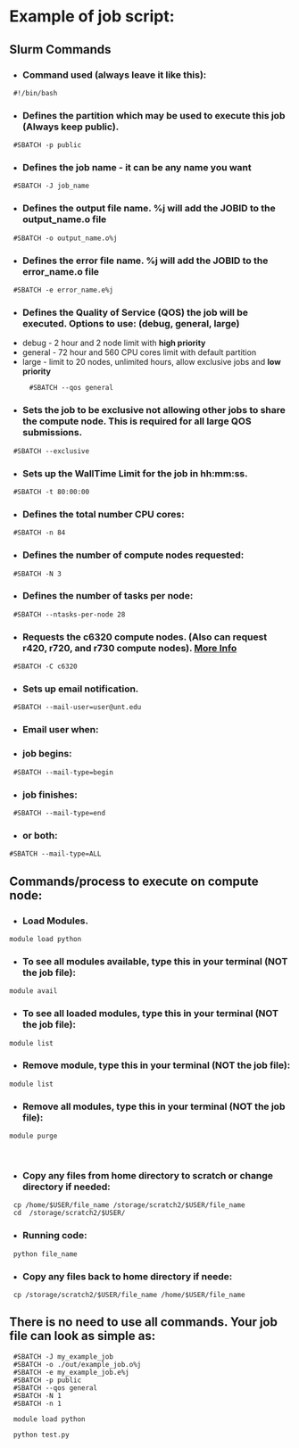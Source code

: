 # Example of  job script:


## Slurm Commands


* ### Command used (always leave it like this):
```
 #!/bin/bash 
```

* ###	Defines the partition which may be used to execute this job (Always keep public).
```
 #SBATCH -p public 
```

* ###	Defines the job name - it can be any name you want
```
 #SBATCH -J job_name
```

* ###	Defines the output file name. %j will add the JOBID to the output_name.o file
```
 #SBATCH -o output_name.o%j
```

* ###	Defines the error file name. %j will add the JOBID to the error_name.o file
```
 #SBATCH -e error_name.e%j
```

* ###	Defines the Quality of Service (**QOS**) the job will be executed. Options to use: (debug, general, large)
 * debug - 2 hour and 2 node limit with **high priority**
 * general - 72 hour and 560 CPU cores limit with default partition
 * large - limit to 20 nodes, unlimited hours, allow exclusive jobs and **low priority**
 
```
     #SBATCH --qos general
```

* ###	Sets the job to be exclusive not allowing other jobs to share the compute node.  This is required for all large QOS submissions.
```
 #SBATCH --exclusive
```

* ###	Sets up the WallTime Limit for the job in hh:mm:ss.
```
 #SBATCH -t 80:00:00
```

* ###	Defines the total number CPU cores:
```
 #SBATCH -n 84
```

* ###	Defines the number of compute nodes requested:
```
 #SBATCH -N 3
```

* ###	Defines the number of tasks per node:
```
 #SBATCH --ntasks-per-node 28
```

* ###	Requests the c6320 compute nodes. (Also can request r420, r720, and r730 compute nodes). [More Info](https://hpc.unt.edu/compute-nodes)
```
 #SBATCH -C c6320
```

* ###	Sets up email notification.
```
 #SBATCH --mail-user=user@unt.edu
```

* ###	Email user when:
 * ### job begins:
```
 #SBATCH --mail-type=begin
```
 * ### job finishes:
```
 #SBATCH --mail-type=end
```
 * ### or both:
 ```
 #SBATCH --mail-type=ALL
```

## Commands/process to execute on compute node:
* ### Load Modules.
 ```
 module load python
```
 * ### To see all modules available, type this in your terminal (NOT the job file):
  ```
 module avail
```
 * ### To see all loaded modules, type this in your terminal (NOT the job file):
  ```
 module list
```
 * ### Remove module, type this in your terminal (NOT the job file):
  ```
 module list
```
 * ### Remove all modules, type this in your terminal (NOT the job file):
  ```
 module purge
```

</br>

* ### Copy any files from home directory to scratch or change directory if needed:
```
 cp /home/$USER/file_name /storage/scratch2/$USER/file_name
 cd  /storage/scratch2/$USER/
```
* ### Running code:
```
 python file_name
```

* ### Copy any files back to home directory if neede:
```
 cp /storage/scratch2/$USER/file_name /home/$USER/file_name
```

## There is no need to use all commands. Your job file can look as simple as:
```
 #SBATCH -J my_example_job
 #SBATCH -o ./out/example_job.o%j
 #SBATCH -e my_example_job.e%j
 #SBATCH -p public
 #SBATCH --qos general
 #SBATCH -N 1
 #SBATCH -n 1

 module load python

 python test.py
```
